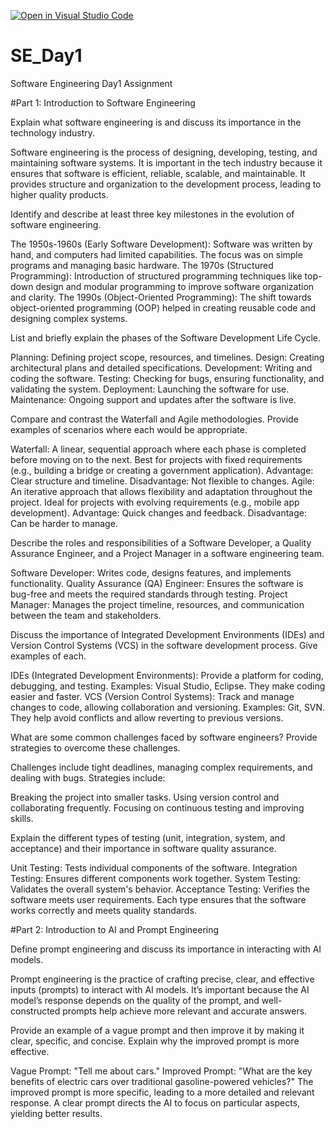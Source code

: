 [![Open in Visual Studio Code](https://classroom.github.com/assets/open-in-vscode-2e0aaae1b6195c2367325f4f02e2d04e9abb55f0b24a779b69b11b9e10269abc.svg)](https://classroom.github.com/online_ide?assignment_repo_id=17283243&assignment_repo_type=AssignmentRepo)
# SE_Day1
Software Engineering Day1 Assignment

#Part 1: Introduction to Software Engineering

Explain what software engineering is and discuss its importance in the technology industry.

Software engineering is the process of designing, developing, testing, and maintaining software systems. It is important in the tech industry because it ensures that software is efficient, reliable, scalable, and maintainable. It provides structure and organization to the development process, leading to higher quality products.

Identify and describe at least three key milestones in the evolution of software engineering.

The 1950s-1960s (Early Software Development): Software was written by hand, and computers had limited capabilities. The focus was on simple programs and managing basic hardware.
The 1970s (Structured Programming): Introduction of structured programming techniques like top-down design and modular programming to improve software organization and clarity.
The 1990s (Object-Oriented Programming): The shift towards object-oriented programming (OOP) helped in creating reusable code and designing complex systems.

List and briefly explain the phases of the Software Development Life Cycle.

Planning: Defining project scope, resources, and timelines.
Design: Creating architectural plans and detailed specifications.
Development: Writing and coding the software.
Testing: Checking for bugs, ensuring functionality, and validating the system.
Deployment: Launching the software for use.
Maintenance: Ongoing support and updates after the software is live.

Compare and contrast the Waterfall and Agile methodologies. Provide examples of scenarios where each would be appropriate.

Waterfall: A linear, sequential approach where each phase is completed before moving on to the next. Best for projects with fixed requirements (e.g., building a bridge or creating a government application).
Advantage: Clear structure and timeline.
Disadvantage: Not flexible to changes.
Agile: An iterative approach that allows flexibility and adaptation throughout the project. Ideal for projects with evolving requirements (e.g., mobile app development).
Advantage: Quick changes and feedback.
Disadvantage: Can be harder to manage.

Describe the roles and responsibilities of a Software Developer, a Quality Assurance Engineer, and a Project Manager in a software engineering team.

Software Developer: Writes code, designs features, and implements functionality.
Quality Assurance (QA) Engineer: Ensures the software is bug-free and meets the required standards through testing.
Project Manager: Manages the project timeline, resources, and communication between the team and stakeholders.

Discuss the importance of Integrated Development Environments (IDEs) and Version Control Systems (VCS) in the software development process. Give examples of each.

IDEs (Integrated Development Environments): Provide a platform for coding, debugging, and testing. Examples: Visual Studio, Eclipse. They make coding easier and faster.
VCS (Version Control Systems): Track and manage changes to code, allowing collaboration and versioning. Examples: Git, SVN. They help avoid conflicts and allow reverting to previous versions.


What are some common challenges faced by software engineers? Provide strategies to overcome these challenges.

Challenges include tight deadlines, managing complex requirements, and dealing with bugs. Strategies include:

Breaking the project into smaller tasks.
Using version control and collaborating frequently.
Focusing on continuous testing and improving skills.

Explain the different types of testing (unit, integration, system, and acceptance) and their importance in software quality assurance.

Unit Testing: Tests individual components of the software.
Integration Testing: Ensures different components work together.
System Testing: Validates the overall system's behavior.
Acceptance Testing: Verifies the software meets user requirements. Each type ensures that the software works correctly and meets quality standards.


#Part 2: Introduction to AI and Prompt Engineering


Define prompt engineering and discuss its importance in interacting with AI models.

Prompt engineering is the practice of crafting precise, clear, and effective inputs (prompts) to interact with AI models. It’s important because the AI model’s response depends on the quality of the prompt, and well-constructed prompts help achieve more relevant and accurate answers.



Provide an example of a vague prompt and then improve it by making it clear, specific, and concise. Explain why the improved prompt is more effective.

Vague Prompt: "Tell me about cars."
Improved Prompt: "What are the key benefits of electric cars over traditional gasoline-powered vehicles?"
The improved prompt is more specific, leading to a more detailed and relevant response. A clear prompt directs the AI to focus on particular aspects, yielding better results.

